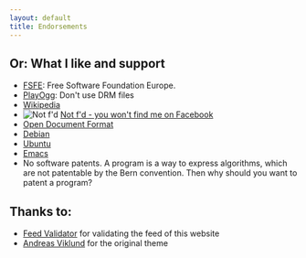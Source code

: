 ```yaml
---
layout: default
title: Endorsements
---
```


## Or: What I like and support

*   [FSFE](http://fsfe.org/donate/): Free Software Foundation Europe.
*   [PlayOgg](http://playogg.org): Don't use DRM files
*   [Wikipedia](http://wikimediafoundation.org/wiki/Donate/it)
*   ![Not f'd](http://static.fsf.org/nosvn/no-facebook-me.png)  [Not f'd - you won't find me on Facebook](http://www.fsf.org/fb)
*   [Open Document Format](http://www.fsf.org/campaigns/opendocument)
*   [Debian](http://debian.org)
*   [Ubuntu](http://ubuntu.com)
*   [Emacs](http://www.gnu.org/software/emacs/)
*   No software patents. A program is a way to express algorithms, which are
    not patentable by the Bern convention. Then why should you want to patent
    a program?


## Thanks to:

*   [Feed Validator](http://feedvalidator.org/check.cgi?url=http%3A//gianluca.dellavedova.org/feed/)
    for validating the feed of this website
*   [Andreas Viklund](http://andreasviklund.com/) for the original theme
